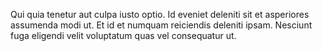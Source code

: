 Qui quia tenetur aut culpa iusto optio. Id eveniet deleniti sit et asperiores assumenda modi ut. Et id et numquam reiciendis deleniti ipsam. Nesciunt fuga eligendi velit voluptatum quas vel consequatur ut.
